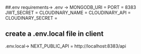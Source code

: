 ##.env requirements-> 
.env ->
MONGODB_URI = 
PORT = 8383
JWT_SECRET = 
CLOUDINARY_NAME = 
CLOUDINARY_API = 
CLOUDINARY_SECRET = 

## create a .env.local file in client
.env.local->
NEXT_PUBLIC_API = http://localhost:8383/api
